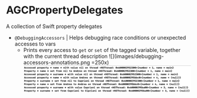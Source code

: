 # AGCPropertyDelegates
A collection of Swift property delegates

- `@DebuggingAccessors` | Helps debugging race conditions or unexpected accesses to vars
  -  Prints every access to `get` or `set` of the tagged variable, together with the current thread description
  ![](images/debugging-accessors-annotations.png =250x)
  ![](images/debugging-accessors-logs.png)
  
